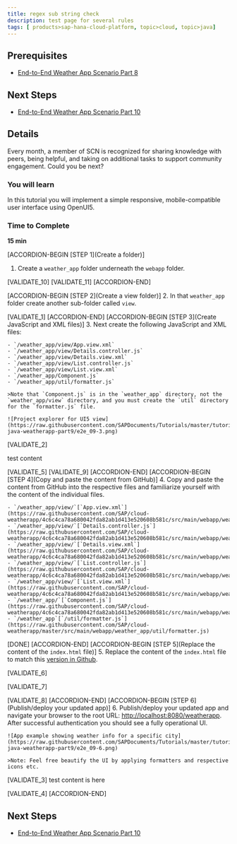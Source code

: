 ```yaml
---
title: regex sub string check
description: test page for several rules 
tags: [ products>sap-hana-cloud-platform, topic>cloud, topic>java]
---
```


## Prerequisites  
 - [End-to-End Weather App Scenario Part 8](http://go.sap.com/developer/tutorials/hcp-java-weatherapp-part8vbv454.html5645)

## Next Steps
 - [End-to-End Weather App Scenario Part 10](http://go.sap.com/developer/tutorials/hcp-java-weatherapp-part10.html)

## Details
Every month, a member of SCN is recognized for sharing knowledge with peers, being helpful, and taking on additional tasks to support community engagement. Could you be next?
### You will learn  
In this tutorial you will implement a simple responsive, mobile-compatible user interface using OpenUI5.

### Time to Complete
**15 min**


[ACCORDION-BEGIN [STEP 1](Create a folder)]
1. Create a `weather_app` folder underneath the `webapp` folder.

[VALIDATE_10]
[VALIDATE_11]
[ACCORDION-END]

[ACCORDION-BEGIN [STEP 2](Create a view folder)]
2. In that `weather_app` folder create another sub-folder called `view`.

[VALIDATE_1]
[ACCORDION-END]
[ACCORDION-BEGIN [STEP 3](Create JavaScript and XML files)]
3. Next create the following JavaScript and XML files:

    - `/weather_app/view/App.view.xml`
    - `/weather_app/view/Details.controller.js`
    - `/weather_app/view/Details.view.xml`
    - `/weather_app/view/List.controller.js`
    - `/weather_app/view/List.view.xml`
    - `/weather_app/Component.js`
    - `/weather_app/util/formatter.js`

    >Note that `Component.js` is in the `weather_app` directory, not the `weather_app/view` directory, and you must create the `util` directory for the `formatter.js` file.

    ![Project explorer for UI5 view](https://raw.githubusercontent.com/SAPDocuments/Tutorials/master/tutorials/hcp-java-weatherapp-part9/e2e_09-3.png)

[VALIDATE_2]

test content

[VALIDATE_5]
[VALIDATE_9]
[ACCORDION-END]
[ACCORDION-BEGIN [STEP 4](Copy and paste the content from GitHub)]
4. Copy and paste the content from GitHub into the respective files and familiarize yourself with the content of the individual files.

    - `/weather_app/view/`[`App.view.xml`](https://raw.githubusercontent.com/SAP/cloud-weatherapp/4c6c4ca78a680042fda82ab1d413e520608b581c/src/main/webapp/weather_app/view/App.view.xml)
    - `/weather_app/view/`[`Details.controller.js`](https://raw.githubusercontent.com/SAP/cloud-weatherapp/4c6c4ca78a680042fda82ab1d413e520608b581c/src/main/webapp/weather_app/view/Details.controller.js)
    - `/weather_app/view/`[`Details.view.xml`](https://raw.githubusercontent.com/SAP/cloud-weatherapp/4c6c4ca78a680042fda82ab1d413e520608b581c/src/main/webapp/weather_app/view/Details.view.xml)
    - `/weather_app/view/`[`List.controller.js`](https://raw.githubusercontent.com/SAP/cloud-weatherapp/4c6c4ca78a680042fda82ab1d413e520608b581c/src/main/webapp/weather_app/view/List.controller.js)
    - `/weather_app/view/`[`List.view.xml`](https://raw.githubusercontent.com/SAP/cloud-weatherapp/4c6c4ca78a680042fda82ab1d413e520608b581c/src/main/webapp/weather_app/view/List.view.xml)
    - `/weather_app/`[`Component.js`](https://raw.githubusercontent.com/SAP/cloud-weatherapp/4c6c4ca78a680042fda82ab1d413e520608b581c/src/main/webapp/weather_app/Component.js)
    - `/weather_app`[`/util/formatter.js`](https://raw.githubusercontent.com/SAP/cloud-weatherapp/master/src/main/webapp/weather_app/util/formatter.js)

[DONE]
[ACCORDION-END]
[ACCORDION-BEGIN [STEP 5](Replace the content of the `index.html` file)]
5. Replace the content of the `index.html` file to match this [version in Github](https://raw.githubusercontent.com/SAP/cloud-weatherapp/4c6c4ca78a680042fda82ab1d413e520608b581c/src/main/webapp/index.html).

[VALIDATE_6]

[VALIDATE_7]

[VALIDATE_8]
[ACCORDION-END]
[ACCORDION-BEGIN [STEP 6](Publish/deploy your updated app)]
6. Publish/deploy your updated app and navigate your browser to the root URL: <http://localhost:8080/weatherapp>. After successful authentication you should see a fully operational UI.

    ![App example showing weather info for a specific city](https://raw.githubusercontent.com/SAPDocuments/Tutorials/master/tutorials/hcp-java-weatherapp-part9/e2e_09-6.png)

    >Note: Feel free beautify the UI by applying formatters and respective icons etc.

[VALIDATE_3]
test content is here

[VALIDATE_4]
[ACCORDION-END]

## Next Steps
 - [End-to-End Weather App Scenario Part 10](http://go.sap.com/developer/tutorials/hcp-java-weatherapp-part10.html)
